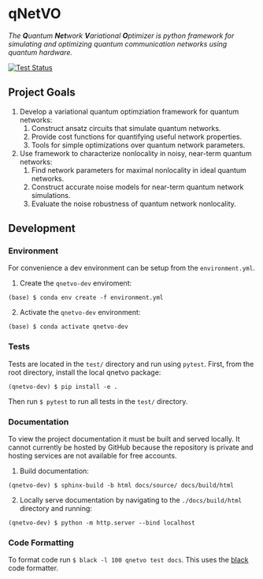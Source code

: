 # qNetVO

*The **Q**uantum **Net**work **V**ariational **O**ptimizer is python framework for
simulating and optimizing quantum communication networks using
quantum hardware.*

[![Test Status](https://github.com/ChitambarLab/qNetVO/actions/workflows/run_tests.yml/badge.svg?branch=main)](https://github.com/ChitambarLab/qNetVO/actions/workflows/run_tests.yml)

## Project Goals

1. Develop a variational quantum optimziation framework for quantum networks:
    1. Construct ansatz circuits that simulate quantum networks.
    2. Provide cost functions for quantifying useful network properties.
    3. Tools for simple optimizations over quantum network parameters.
2. Use framework to characterize nonlocality in noisy, near-term quantum networks:
    1. Find network parameters for maximal nonlocality in ideal quantum networks.
    2. Construct accurate noise models for near-term quantum network simulations. 
    3. Evaluate the noise robustness of quantum network nonlocality.

## Development

### Environment

For convenience a dev environment can be setup from the `environment.yml`.

1. Create the `qnetvo-dev` enviroment:

```
(base) $ conda env create -f environment.yml
```

2. Activate the `qnetvo-dev` environment:

```
(base) $ conda activate qnetvo-dev
```

### Tests

Tests are located in the `test/` directory and run using `pytest`.
First, from the root directory, install the local qnetvo package:

```
(qnetvo-dev) $ pip install -e . 
```

Then run `$ pytest` to run all tests in the `test/` directory.

### Documentation

To view the project documentation it must be built and served locally. 
It cannot currently be hosted by GitHub because the repository is private and hosting
services are not available for free accounts.


1. Build documentation:

```
(qnetvo-dev) $ sphinx-build -b html docs/source/ docs/build/html
```

2. Locally serve documentation by navigating to the `./docs/build/html` directory and running:

```
(qnetvo-dev) $ python -m http.server --bind localhost
``` 

### Code Formatting

To format code run `$ black -l 100 qnetvo test docs`. This uses the [black](https://black.readthedocs.io/en/stable/) code formatter.


